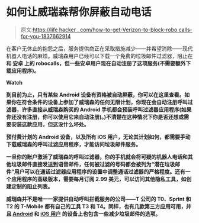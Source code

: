 # 如何让威瑞森帮你屏蔽自动电话

> 原文:[https://life hacker . com/how-to-get-Verizon-to-block-robo calls-for-you-1837662914](https://lifehacker.com/how-to-get-verizon-to-block-robocalls-for-you-1837662914)

在客户无休止的抱怨之后，服务提供商正在采取措施减少——并希望消除——现代机器人电话的麻烦。威瑞森用户已经可以下载一个免费的垃圾邮件过滤器，阻止在[](https://apps.apple.com/us/app/verizon-call-filter/id777875529)**和 [**安卓**](https://play.google.com/store/apps/details?id=com.vzw.ecid&hl=en_US) 上的 robocalls，但一些安卓用户现在自动注册了这项服务(不需要额外下载应用程序)。** 

**Watch**

**到目前为止，只有某些 Android 设备有资格被自动屏蔽，你可以在这里查看。如果你在符合条件的设备上参加了威瑞森的任何无限计划，你现在会自动注册呼叫过滤器，许多直接从威瑞森购买的 Android 手机都会预装呼叫过滤器应用程序(如果你还没有注册，你可以使用它来自动注册)。)不清楚在这种情况下你是否还想或需要安装这款应用，但这没什么坏处。**

**预付费计划的 Android 设备，以及所有 iOS 用户，无论其计划如何，都需要手动下载威瑞森的呼叫过滤应用程序，才能访问垃圾邮件服务。**

**一旦你的账户激活了威瑞森的呼叫过滤器，你的手机就会将可疑的机器人电话和其他垃圾邮件直接发送到语音邮件，任何被过滤的号码都会被列为“潜在垃圾邮件”用户可以在通话过滤器应用程序的设置中调整通话过滤器的严格程度。还有一个应用程序的高级版本，需要每月订阅 2.99 美元，可以访问其他隐私工具，如创建定制的阻止列表。**

**威瑞森并不是唯一一家提供自动呼叫拦截服务的公司——T 公司的 T0、Sprint 和 T2 的 T-Mobile 都有自己的工具 T3 和 T4。同样，也有几款第三方应用可用，并且 [Android](https://lifehacker.com/how-to-block-annoying-spam-calls-and-texts-in-android-n-1785691168) 和 [iOS 用户](https://lifehacker.com/stop-robocalls-on-your-iphone-once-and-for-all-1834510716) 的设备上也包含一些减少垃圾邮件的选项。**